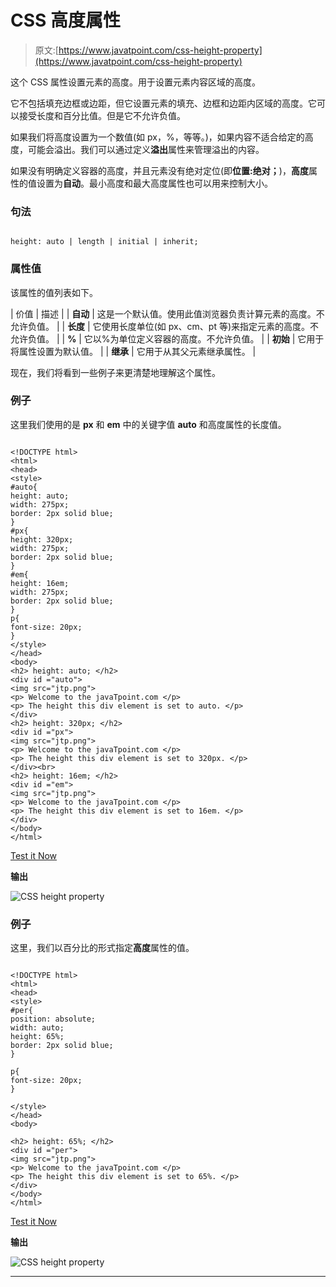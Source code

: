 # CSS 高度属性

> 原文:[https://www.javatpoint.com/css-height-property](https://www.javatpoint.com/css-height-property)

这个 CSS 属性设置元素的高度。用于设置元素内容区域的高度。

它不包括填充边框或边距，但它设置元素的填充、边框和边距内区域的高度。它可以接受长度和百分比值。但是它不允许负值。

如果我们将高度设置为一个数值(如 px，%，等等。)，如果内容不适合给定的高度，可能会溢出。我们可以通过定义**溢出**属性来管理溢出的内容。

如果没有明确定义容器的高度，并且元素没有绝对定位(即**位置:绝对；**)，**高度**属性的值设置为**自动**。最小高度和最大高度属性也可以用来控制大小。

### 句法

```

height: auto | length | initial | inherit;

```

### 属性值

该属性的值列表如下。

| 价值 | 描述 |
| **自动** | 这是一个默认值。使用此值浏览器负责计算元素的高度。不允许负值。 |
| **长度** | 它使用长度单位(如 px、cm、pt 等)来指定元素的高度。不允许负值。 |
| **%** | 它以%为单位定义容器的高度。不允许负值。 |
| **初始** | 它用于将属性设置为默认值。 |
| **继承** | 它用于从其父元素继承属性。 |

现在，我们将看到一些例子来更清楚地理解这个属性。

### 例子

这里我们使用的是 **px** 和 **em** 中的关键字值 **auto** 和高度属性的长度值。

```

<!DOCTYPE html>  
<html>  
<head>  
<style>    
#auto{
height: auto;
width: 275px;
border: 2px solid blue;
}
#px{
height: 320px;
width: 275px;
border: 2px solid blue;
}
#em{
height: 16em;
width: 275px;
border: 2px solid blue;
}
p{
font-size: 20px;
}
</style>  
</head>  
<body>  
<h2> height: auto; </h2>
<div id ="auto">
<img src="jtp.png">  
<p> Welcome to the javaTpoint.com </p>  
<p> The height this div element is set to auto. </p>  
</div>
<h2> height: 320px; </h2>
<div id ="px">
<img src="jtp.png">  
<p> Welcome to the javaTpoint.com </p>  
<p> The height this div element is set to 320px. </p>  
</div><br>
<h2> height: 16em; </h2>
<div id ="em">
<img src="jtp.png">  
<p> Welcome to the javaTpoint.com </p>  
<p> The height this div element is set to 16em. </p>  
</div>
</body>  
</html>  

```

[Test it Now](https://www.javatpoint.com/oprweb/test.jsp?filename=css-height-property1)

**输出**

![CSS height property](../Images/f29e5f2dff31da0e643ee6ba276067b2.png)

### 例子

这里，我们以百分比的形式指定**高度**属性的值。

```

<!DOCTYPE html>  
<html>  
<head>  
<style>    
#per{
position: absolute;
width: auto;
height: 65%;
border: 2px solid blue;
}

p{
font-size: 20px;
}

</style>  
</head>  
<body>  

<h2> height: 65%; </h2>
<div id ="per">
<img src="jtp.png">  
<p> Welcome to the javaTpoint.com </p>  
<p> The height this div element is set to 65%. </p>  
</div>
</body>  
</html>  

```

[Test it Now](https://www.javatpoint.com/oprweb/test.jsp?filename=css-height-property2)

**输出**

![CSS height property](../Images/7adbdd18b9aefd04ff224ede662f9260.png)

* * *